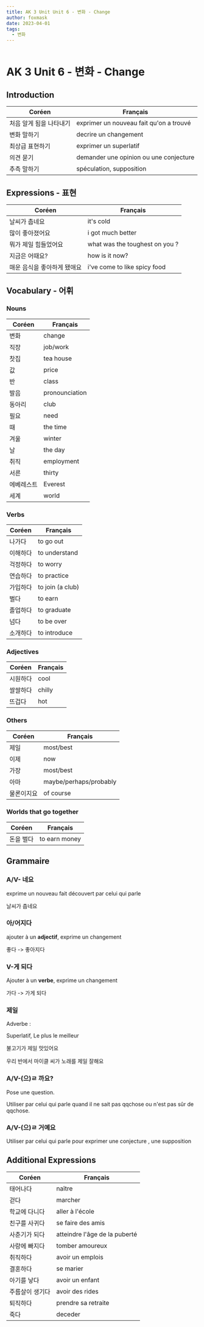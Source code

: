 ```yaml
---
title: AK 3 Unit Unit 6 - 변화 - Change
author: foxmask
date: 2023-04-01
tags:
  - 변화
---
```

```table-of-contents
```

# AK 3 Unit 6 - 변화 - Change

## Introduction 

| Coréen | Français                       |
| ------ | ------------------------------ |
| 처음 알게 됨을 나타내기       | exprimer un nouveau fait qu'on a trouvé|
| 변화 말하기       | decrire un changement |
| 최상급 표현하기         | exprimer un superlatif |
| 의견 묻기       | demander une opinion ou une conjecture                |
| 추측 말하기    | spéculation, supposition |
## Expressions - 표현

| Coréen | Français                       |
| ------ | ------------------------------ |
|  날씨가 춥네요      | it's cold                      |
|  많이 좋아졌어요      | i got much better              |
|  뭐가 제일 힘들었어요      | what was the toughest on you ? |
|  지금은 어때요?      | how is it now?                 |
|  매운 음식을 좋아하게 됐애요      | i've come to like spicy food |
## Vocabulary - 어휘

### Nouns

| Coréen | Français       |
| ------ | -------------- |
|   변화     | change         |
|   직장     | job/work       |
|   찻집     | tea house      |
|   값   | price          |
|   반     | class          |
|   발음     | pronounciation |
|   동아리     | club           |
|   필요     | need           |
|   때     | the time       |
|   겨울     | winter         |
|   날     | the day        |
|   취직     | employment     |
|   서른     | thirty         |
|   에베레스트     | Everest        |
|   세계     | world          |
### Verbs

| Coréen | Français         |
| ------ | ---------------- |
| 나가다    | to go out        |
| 이해하다   | to understand    |
| 걱정하다   | to worry         |
| 연습하다   | to practice      |
| 가입하다   | to join (a club) |
| 벌다     | to earn          |
| 졸업하다   | to graduate      |
| 넘다     | to be over       |
| 소개하다   | to introduce     |
### Adjectives

| Coréen | Français |
| ------ | -------- |
| 시원하다   | cool     |
| 쌀쌀하다   | chilly   |
| 뜨겁다    | hot      |
### Others

| Coréen | Français               |
| ------ | ---------------------- |
| 제일       | most/best              |
| 이제       | now                    |
| 가장       | most/best              |
| 아마       | maybe/perhaps/probably |
| 물론이지요 | of course|
### Worlds that go together

| Coréen | Français      |
| ------ | ------------- |
|  돈을 벌다      | to earn money |
## Grammaire

### A/V- 네요

exprime un nouveau fait découvert par celui qui parle

날씨가 춥네요

### 아/어지다

ajouter à un **adjectif**, exprime un changement

좋다 -> 좋아지다

### V-게 되다

Ajouter à un **verbe**, exprime un changement

가다 -> 가게 되다

### 제일

Adverbe :

Superlatif,
Le plus le meilleur 

불고기가 제일 맛있어요

우리 반에서 마이클 씨가 노래를 제일 잘해요

### A/V-(으)ㄹ 까요?

Pose une question.

Utiliser par celui qui parle quand il ne sait pas qqchose ou n'est pas sûr de qqchose.

### A/V-(으)ㄹ 거예요

Utiliser par celui qui parle pour exprimer une conjecture , une supposition 

## Additional Expressions

| Coréen | Français |
| ------ | -------- |
| 태어나다 | naître         |
| 걷다 |  marcher        |
| 학교에 다니다 | aller à l'école         |
| 친구를 사귀다 | se faire des amis          |
| 사춘기가 되다 | atteindre l'âge de la puberté          |
| 사랑에 빠지다 |tomber amoureux          |
| 취직하다 | avoir un emplois          |
| 결혼하다 | se marier         |
| 아기를 낳다 |avoir un enfant          |
| 주름살이 생기다 |avoir des rides          |
| 퇴직하다 | prendre sa retraite         |
| 죽다 |   deceder       |


